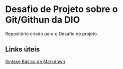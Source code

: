 # Desafio de Projeto sobre o Git/Githun da DIO
Repositório criado para o Desafio de projeto.

## Links úteis
[Sintaxe Básica de Markdown](https://www.markdownguide.org/basic-syntax/)
